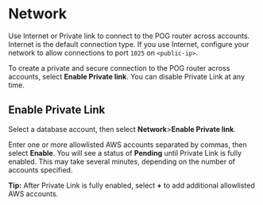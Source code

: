# Network


Use Internet or Private link to connect to the POG router across accounts. Internet is the default connection type. If you use Internet, configure your network to allow connections to port `1025` on `<public-ip>`.

To create a private and secure connection to the POG router across accounts, select **Enable Private link**. You can disable Private Link at any time.

## Enable Private Link


Select a database account, then select **Network**>**Enable Private link**.

Enter one or more allowlisted AWS accounts separated by commas, then select **Enable**. You will see a status of **Pending** until Private Link is fully enabled. This may take several minutes, depending on the number of accounts specified.

**Tip:** After Private Link is fully enabled, select **+** to add additional allowlisted AWS accounts.

